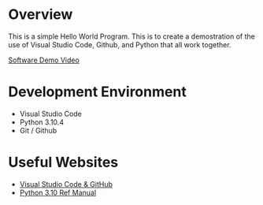 # Overview

This is a simple Hello World Program. This is to create a demostration of the use of Visual Studio Code, Github, and Python that all work together.

[Software Demo Video](https://youtu.be/OJEcaJzCVfQ)

# Development Environment

* Visual Studio Code
* Python 3.10.4
* Git / Github

# Useful Websites

* [Visual Studio Code & GitHub](https://code.visualstudio.com/docs/editor/versioncontrol)
* [Python 3.10 Ref Manual](https://docs.python.org/3.10/)
